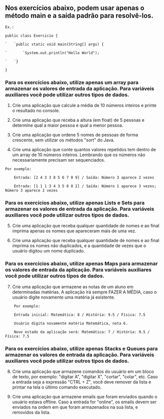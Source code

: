 ## Nos exercícios abaixo, podem usar apenas o método main e a saída padrão para resolvê-los.

```
Ex.:

public class Exercicio {

`	`public static void main(String[] args) {

`		`System.out.println("Hello World");

`	`}

}
```


### Para os exercícios abaixo, utilize apenas um array para armazenar os valores de entrada da aplicação. Para variáveis auxiliares você pode utilizar outros tipos de dados.

1. Crie uma aplicação que calcule a média de 10 números inteiros e printe o resultado no console.

1. Crie uma aplicação que receba a altura (em float) de 5 pessoas e determine qual a maior pessoa e qual a menor pessoa.

1. Crie uma aplicação que ordene 5 nomes de pessoas de forma crescente, sem utilizar os métodos "sort" do Java.

1. Crie uma aplicação que conte quantos valores repetidos tem dentro de um array de 10 números inteiros. Lembrando que os números não necessariamente precisam ser sequenciados.
```
Por exemplo:

    Entrada: [2 4 3 3 8 5 6 7 0 9] / Saída: Número 3 aparece 2 vezes

    Entrada: [1 1 1 3 4 3 5 0 8 2] / Saída: Número 1 aparece 3 vezes; Número 3 aparece 2 vezes
```


### Para os exercícios abaixo, utilize apenas Lists e Sets para armazenar os valores de entrada da aplicação. Para variáveis auxiliares você pode utilizar outros tipos de dados.

5. Crie uma aplicação que receba qualquer quantidade de nomes e ao final imprima apenas os nomes que apareceram mais de uma vez.

6. Crie uma aplicação que receba qualquer quantidade de nomes e ao final imprima os nomes não duplicados, e a quantidade de vezes que o usuário digitou um nome duplicado.



### Para os exercícios abaixo, utilize apenas Maps para armazenar os valores de entrada da aplicação. Para variáveis auxiliares você pode utilizar outros tipos de dados.

7. Crie uma aplicação que armazene as notas de um aluno em determinadas matérias. A aplicação irá sempre FAZER A MÉDIA, caso o usuário digite novamente uma matéria já existente.
```
    Por exemplo:

    Entrada inicial: Matemática: 8 / História: 9.5 / Física: 7.5

    Usuário digita novamente matéria Matemática, nota 6.

    Novo estado da aplicação será: Matemática: 7 / História: 9.5 / Física: 7.5
```


### Para os exercícios abaixo, utilize apenas Stacks e Queues para armazenar os valores de entrada da aplicação. Para variáveis auxiliares você pode utilizar outros tipos de dados.

8. Crie uma aplicação que armazene comandos do usuário em um bloco de texto, por exemplo: "digitar A", "digitar X", "cortar", "colar", etc. Caso a entrada seja a expressão "CTRL + Z", você deve remover da lista e printar na tela o último comando executado.

9. Crie uma aplicação que armazene emails que foram enviados quando o usuário estava offline. Caso a entrada for "online", os emails devem ser enviados na ordem em que foram armazenados na sua lista, e removidos da lista.
